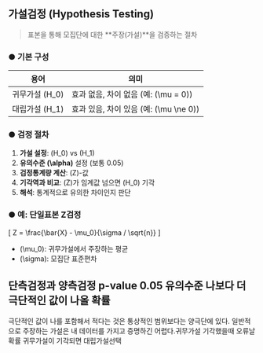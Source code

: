 ## 가설검정 (Hypothesis Testing)

> 표본을 통해 모집단에 대한 **주장(가설)**을 검증하는 절차

### ● 기본 구성

| 용어         | 의미 |
|--------------|------|
| 귀무가설 \(H_0\) | 효과 없음, 차이 없음 (예: \(\mu = 0\)) |
| 대립가설 \(H_1\) | 효과 있음, 차이 있음 (예: \(\mu \ne 0\)) |

### ● 검정 절차

1. **가설 설정**: \(H_0\) vs \(H_1\)
2. **유의수준 \(\alpha\)** 설정 (보통 0.05)
3. **검정통계량 계산**: \(Z\)-값
4. **기각역과 비교**: \(Z\)가 임계값 넘으면 \(H_0\) 기각
5. **해석**: 통계적으로 유의한 차이인지 판단

### ● 예: 단일표본 Z검정

\[
Z = \frac{\bar{X} - \mu_0}{\sigma / \sqrt{n}}
\]

- \(\mu_0\): 귀무가설에서 주장하는 평균  
- \(\sigma\): 모집단 표준편차  

단측검정과 양측검정
 p-value 0.05 유의수준 
나보다 더 극단적인 값이 나올 확률 
---

극단적인 값이 나를 포함해서 적다는 것은 통상적인 범위보다는 양극단에 있다.
일반적으로 주장하는 가설은 내 데이터를 가지고 증명하긴 어렵다.귀무가설 기각했을때 오류날 확률
귀무가설이 기각되면 대립가설선택